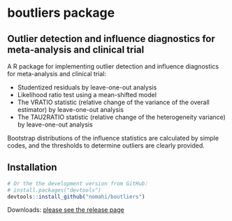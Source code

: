 
# boutliers package


## Outlier detection and influence diagnostics for meta-analysis and clinical trial

A R package for implementing outlier detection and influence diagnostics for meta-analysis and clinical trial:

- Studentized residuals by leave-one-out analysis
- Likelihood ratio test using a mean-shifted model
- The VRATIO statistic (relative change of the variance of the overall estimator) by leave-one-out analysis
- The TAU2RATIO statistic (relative change of the heterogeneity variance) by leave-one-out analysis

Bootstrap distributions of the influence statistics are calculated by simple codes, and the thresholds to determine outliers are clearly provided.



## Installation

``` r
# Or the the development version from GitHub:
# install.packages("devtools")
devtools::install_github("nomahi/boutliers")
```

Downloads: [please see the release page](https://github.com/nomahi/boutliers/releases)
